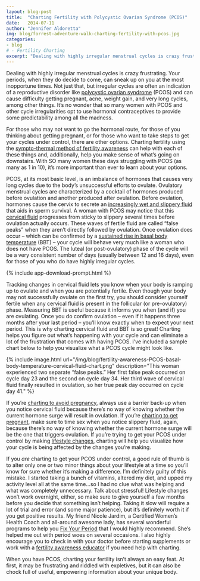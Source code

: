 ```yaml
---
layout: blog-post
title:  "Charting Fertility with Polycystic Ovarian Syndrome (PCOS)"
date:   2014-07-11
author: "Jennifer Aldoretta"
img: blog/forrest-adventure-walk-charting-fertility-with-pcos.jpg
categories: 
- blog
# - Fertility Charting
excerpt: "Dealing with highly irregular menstrual cycles is crazy frustrating. Your periods, when they do decide to come, can sneak up on you at the most inopportune times. Not just that, but irregular cycles are often an indication of a reproductive disorder..."
---
```


Dealing with highly irregular menstrual cycles is crazy frustrating. Your periods, when they do decide to come, can sneak up on you at the most inopportune times. Not just that, but irregular cycles are often an indication of a reproductive disorder like <a class="text-link" target="_blank" href="http://www.womenshealth.gov/publications/our-publications/fact-sheet/polycystic-ovary-syndrome.html#d">polycystic ovarian syndrome</a> (PCOS) and can cause difficulty getting pregnant, acne, weight gain, and very long cycles, among other things. It&rsquo;s no wonder that so many women with PCOS and other cycle irregularities opt to use hormonal contraceptives to provide some predictability among all the madness. 

For those who may not want to go the hormonal route, for those of you thinking about getting pregnant, or for those who want to take steps to get your cycles under control, there are other options. Charting fertility using the <a class="text-link" href="/the-cycle/">sympto-thermal method of fertility awareness</a> can help with each of these things and, additionally, help you make sense of what&rsquo;s going on downstairs. With SO many women these days struggling with PCOS (as many as 1 in 10), it&rsquo;s more important than ever to learn about your options.

PCOS, at its most basic level, is an imbalance of hormones that causes very long cycles due to the body&rsquo;s unsuccessful efforts to ovulate. Ovulatory menstrual cycles are characterized by a cocktail of hormones produced before ovulation and another produced after ovulation. Before ovulation, hormones cause the cervix to secrete an <a class="text-link" href="/the-cycle/appendix-e-visualizing-cervical-fluid-changes/">increasingly wet and slippery fluid</a> that aids in sperm survival. A woman with PCOS may notice that this <a class="text-link" href="/the-cycle/chapter-6-hormone-changes-and-fertility-signals/#what-is-cervical-fluid">cervical fluid</a> progresses from sticky to slippery several times before ovulation actually occurs. These waves of fertile fluid are called &ldquo;false peaks&rdquo; when they aren&rsquo;t directly followed by ovulation. Once ovulation does occur &ndash; which can be confirmed by a <a class="text-link" href="/the-cycle/chapter-6-hormone-changes-and-fertility-signals/#what-is-bbt">sustained rise in basal body temperature</a> (BBT) &ndash; your cycle will behave very much like a woman who does not have PCOS. The luteal (or post-ovulatory) phase of the cycle will be a very consistent number of days (usually between 12 and 16 days), even for those of you who do have highly irregular cycles. 

{% include app-download-prompt.html %}

Tracking changes in cervical fluid lets you know when your body is ramping up to ovulate and when you are potentially fertile. Even though your body may not successfully ovulate on the first try, you should consider yourself fertile when any cervical fluid is present in the follicular (or pre-ovulatory) phase. Measuring BBT is useful because it informs you when (and if) you are ovulating. Once you do confirm ovulation &ndash; even if it happens three months after your last period &ndash; you&rsquo;ll know exactly when to expect your next period. This is why charting cervical fluid and BBT is so great! Charting helps you figure out what&rsquo;s happening with your cycle and can eliminate a lot of the frustration that comes with having PCOS. I&rsquo;ve included a sample chart below to help you visualize what a PCOS cycle might look like.

{% include image.html url="/img/blog/fertility-awareness-PCOS-basal-body-temperature-cervical-fluid-chart.png" description="This woman experienced two separate &ldquo;false peaks.&rdquo; Her first false peak occurred on cycle day 23 and the second on cycle day 34. Her third wave of cervical fluid finally resulted in ovulation, so her true peak day occurred on cycle day 41." %}

If you&rsquo;re <a class="text-link" href="/the-cycle/appendix-a-the-sympto-thermal-method-for-pregnancy-prevention/">charting to avoid pregnancy</a>, always use a barrier back-up when you notice cervical fluid because there&rsquo;s no way of knowing whether the current hormone surge will result in ovulation. If you&rsquo;re <a class="text-link" href="/the-cycle/appendix-b-the-sympto-thermal-method-for-pregnancy-assistance/">charting to get pregnant</a>, make sure to time sex when you notice slippery fluid, again, because there&rsquo;s no way of knowing whether the current hormone surge will be the one that triggers ovulation. If you&rsquo;re trying to get your PCOS under control by making <a class="text-link" target="_blank" href="http://www.womenshealth.gov/publications/our-publications/fact-sheet/polycystic-ovary-syndrome.html#h">lifestyle changes</a>, charting will help you visualize how your cycle is being affected by the changes you&rsquo;re making. 

If you *are* charting to get your PCOS under control, a good rule of thumb is to alter only one or two minor things about your lifestyle at a time so you&rsquo;ll know for sure whether it&rsquo;s making a difference. I&rsquo;m definitely guilty of this mistake. I started taking a bunch of vitamins, altered my diet, and upped my activity level all at the same time...so I had no clue what was helping and what was completely unnecessary. Talk about stressful! Lifestyle changes won&rsquo;t work overnight, either, so make sure to give yourself a few months before you decide that something isn&rsquo;t helping. Taking it slow will require a lot of trial and error (and some major patience), but it&rsquo;s definitely worth it if you get positive results. My friend Nicole Jardim, a Certified Women&rsquo;s Health Coach and all-around awesome lady, has several wonderful programs to help you <a class="text-link" target="_blank" href="http://www.nicolejardim.com/">Fix Your Period</a> that I would highly recommend. She&rsquo;s helped me out with period woes on several occasions. I also highly encourage you to check in with your doctor before starting supplements or work with a <a class="text-link" href="/the-cycle/appendix-d-fertility-awareness-and-menstrual-health-resources/">fertility awareness educator</a> if you need help with charting.

When you have PCOS, charting your fertility isn&rsquo;t always an easy feat. At first, it may be frustrating and riddled with expletives, but it can also be chock full of useful, empowering information about your unique body.
